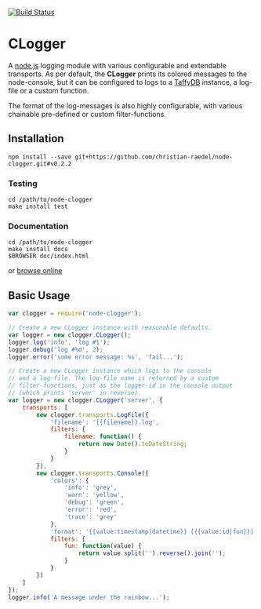 [![Build Status](https://travis-ci.org/christian-raedel/node-clogger.svg?branch=master)](https://travis-ci.org/christian-raedel/node-clogger)

# CLogger #

A [node.js](http://nodejs.org) logging module with various configurable and
extendable transports. As per default, the **CLogger** prints its
colored messages to the node-console, but it can be configured to
logs to a [TaffyDB](http://www.taffydb.com) instance, a log-file
or a custom function.

The format of the log-messages is also highly configurable, with
various chainable pre-defined or custom filter-functions.

## Installation ##

```
npm install --save git+https://github.com/christian-raedel/node-clogger.git#v0.2.2
```

### Testing ###

```
cd /path/to/node-clogger
make install test
```

### Documentation ###

```
cd /path/to/node-clogger
make install docs
$BROWSER doc/index.html
```
or [browse
online](http://christian-raedel.github.io/node-clogger/index.html)

## Basic Usage ##

``` Javascript
var clogger = require('node-clogger');

// Create a new CLogger instance with reasonable defaults.
var logger = new clogger.CLogger();
logger.log('info', 'log #1');
logger.debug('log #%d', 2);
logger.error('some error message: %s', 'fail...');

// Create a new CLogger instance which logs to the console
// and a log-file. The log-file name is returned by a custom
// filter-functions, just as the logger-id in the console output
// (which prints 'server' in reverse).
var logger = new clogger.CLogger('server', {
    transports: [
        new clogger.transports.LogFile({
            'filename': '{{filename}}.log',
            filters: {
                filename: function() {
                    return new Date().toDateString;
                }
            }
        }),
        new clogger.transports.Console({
            'colors': {
                'info': 'grey',
                'warn': 'yellow',
                'debug': 'green',
                'error': 'red',
                'trace': 'grey'
            },
            'format': '{{value:timestamp|datetime}} [{{value:id|fun}}] [{{value:level|uppercase|colorize}}] - {{value:message|colorize:rainbow}}',
            filters: {
                fun: function(value) {
                    return value.split('').reverse().join('');
                }
            }
        })
    ]
});
logger.info('A message under the rainbow...');
```
